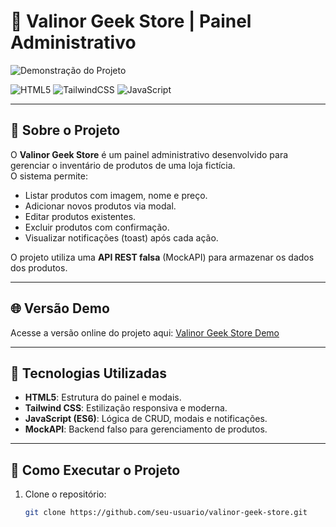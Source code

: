 # 🛒 Valinor Geek Store | Painel Administrativo

![Demonstração do Projeto](https://i.postimg.cc/4x3wqypt/valinor-store.gif)  

<!-- Badges das tecnologias -->
![HTML5](https://img.shields.io/badge/HTML5-E34F26?style=for-the-badge&logo=html5&logoColor=white)
![TailwindCSS](https://img.shields.io/badge/TailwindCSS-06B6D4?style=for-the-badge&logo=tailwind-css&logoColor=white)
![JavaScript](https://img.shields.io/badge/JavaScript-F7DF1E?style=for-the-badge&logo=javascript&logoColor=black)

---

## 📌 Sobre o Projeto
O **Valinor Geek Store** é um painel administrativo desenvolvido para gerenciar o inventário de produtos de uma loja fictícia.  
O sistema permite:
- Listar produtos com imagem, nome e preço.  
- Adicionar novos produtos via modal.  
- Editar produtos existentes.  
- Excluir produtos com confirmação.  
- Visualizar notificações (toast) após cada ação.  

O projeto utiliza uma **API REST falsa** (MockAPI) para armazenar os dados dos produtos.

---

## 🌐 Versão Demo
Acesse a versão online do projeto aqui: [Valinor Geek Store Demo](https://valinor-geek-store-admin.vercel.app/)

---

## 🚀 Tecnologias Utilizadas
- **HTML5**: Estrutura do painel e modais.  
- **Tailwind CSS**: Estilização responsiva e moderna.  
- **JavaScript (ES6)**: Lógica de CRUD, modais e notificações.  
- **MockAPI**: Backend falso para gerenciamento de produtos.  

---

## 📖 Como Executar o Projeto
1. Clone o repositório:  
   ```bash
   git clone https://github.com/seu-usuario/valinor-geek-store.git
